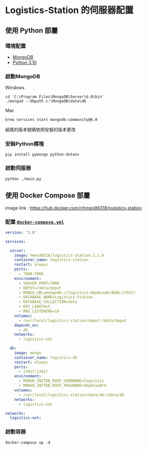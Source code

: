 #  Logistics-Station 的伺服器配置


## 使用 Python 部屬

### 環境配置
 * [MongoDB](https://www.mongodb.com/)
 * [Python 3.10](https://www.python.org/downloads/release/python-3109/)


### 啟動MongoDB
Windows  
```
cd 'C:\Program Files\MongoDB\Server\6.0\bin'
./mongod --dbpath c:\MongoDB\data\db
```

Mac  
```
brew services start mongodb-community@6.0
```
結尾的版本號碼依照安裝的版本更改


### 安裝Python模塊
```
pip install pymongo python-dotenv
```


### 啟動伺服器
```
python ./main.py
```




## 使用 Docker Compose 部屬

image link : https://hub.docker.com/r/hmes98318/logistics-station

### 配置 [`docker-compose.yml`](./docker-compose.yml)
```yml
version: '3.8'

services:

  server:
    image: hmes98318/logistics-station:1.1.0
    container_name: logistics-station
    restart: always
    ports:
      - 7000:7000
    environment:
      - SERVER_PORT=7000
      - DEPOT=/data/depot
      - MONGO_URL=mongodb://logistics:dbpAssw0rd@db:27017/
      - DATABASE_NAME=Logistics-Station
      - DATABASE_COLLECTION=data
      - KEY_LENGTH=5
      - MAX_LISTENING=10
    volumes:
      - /usr/local/logistics-station/depot:/data/depot
    depends_on:
      - db
    networks:
      - logistics-net

  db:
    image: mongo
    container_name: logistics-db
    restart: always
    ports:
      - 27017:27017
    environment:
      - MONGO_INITDB_ROOT_USERNAME=logistics
      - MONGO_INITDB_ROOT_PASSWORD=dbpAssw0rd
    volumes:
      - /usr/local/logistics-station/data/db:/data/db
    networks:
      - logistics-net

networks:
  logistics-net:
```


### 啟動容器
```
docker-compose up -d
```
